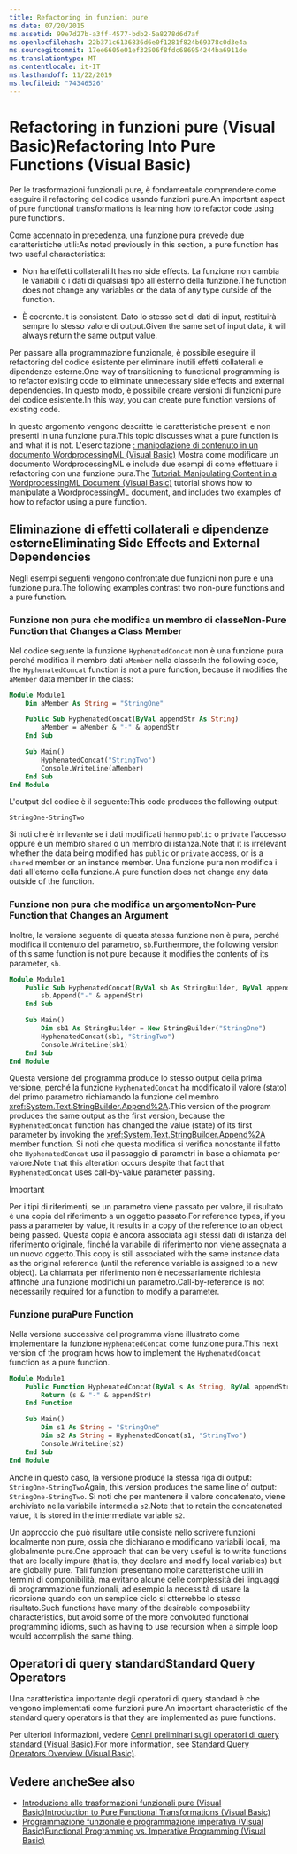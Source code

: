 ```yaml
---
title: Refactoring in funzioni pure
ms.date: 07/20/2015
ms.assetid: 99e7d27b-a3ff-4577-bdb2-5a8278d6d7af
ms.openlocfilehash: 22b371c6136836d6e0f1281f824b69378c0d3e4a
ms.sourcegitcommit: 17ee6605e01ef32506f8fdc686954244ba6911de
ms.translationtype: MT
ms.contentlocale: it-IT
ms.lasthandoff: 11/22/2019
ms.locfileid: "74346526"
---
```

# <a name="refactoring-into-pure-functions-visual-basic"></a><span data-ttu-id="71ebf-102">Refactoring in funzioni pure (Visual Basic)</span><span class="sxs-lookup"><span data-stu-id="71ebf-102">Refactoring Into Pure Functions (Visual Basic)</span></span>

<span data-ttu-id="71ebf-103">Per le trasformazioni funzionali pure, è fondamentale comprendere come eseguire il refactoring del codice usando funzioni pure.</span><span class="sxs-lookup"><span data-stu-id="71ebf-103">An important aspect of pure functional transformations is learning how to refactor code using pure functions.</span></span>

<span data-ttu-id="71ebf-104">Come accennato in precedenza, una funzione pura prevede due caratteristiche utili:</span><span class="sxs-lookup"><span data-stu-id="71ebf-104">As noted previously in this section, a pure function has two useful characteristics:</span></span>

- <span data-ttu-id="71ebf-105">Non ha effetti collaterali.</span><span class="sxs-lookup"><span data-stu-id="71ebf-105">It has no side effects.</span></span> <span data-ttu-id="71ebf-106">La funzione non cambia le variabili o i dati di qualsiasi tipo all'esterno della funzione.</span><span class="sxs-lookup"><span data-stu-id="71ebf-106">The function does not change any variables or the data of any type outside of the function.</span></span>

- <span data-ttu-id="71ebf-107">È coerente.</span><span class="sxs-lookup"><span data-stu-id="71ebf-107">It is consistent.</span></span> <span data-ttu-id="71ebf-108">Dato lo stesso set di dati di input, restituirà sempre lo stesso valore di output.</span><span class="sxs-lookup"><span data-stu-id="71ebf-108">Given the same set of input data, it will always return the same output value.</span></span>

 <span data-ttu-id="71ebf-109">Per passare alla programmazione funzionale, è possibile eseguire il refactoring del codice esistente per eliminare inutili effetti collaterali e dipendenze esterne.</span><span class="sxs-lookup"><span data-stu-id="71ebf-109">One way of transitioning to functional programming is to refactor existing code to eliminate unnecessary side effects and external dependencies.</span></span> <span data-ttu-id="71ebf-110">In questo modo, è possibile creare versioni di funzioni pure del codice esistente.</span><span class="sxs-lookup"><span data-stu-id="71ebf-110">In this way, you can create pure function versions of existing code.</span></span>

<span data-ttu-id="71ebf-111">In questo argomento vengono descritte le caratteristiche presenti e non presenti in una funzione pura.</span><span class="sxs-lookup"><span data-stu-id="71ebf-111">This topic discusses what a pure function is and what it is not.</span></span> <span data-ttu-id="71ebf-112">L'esercitazione [: manipolazione di contenuto in un documento WordprocessingML (Visual Basic)](../../../../visual-basic/programming-guide/concepts/linq/tutorial-manipulating-content-in-a-wordprocessingml-document.md) Mostra come modificare un documento WordprocessingML e include due esempi di come effettuare il refactoring con una funzione pura.</span><span class="sxs-lookup"><span data-stu-id="71ebf-112">The [Tutorial: Manipulating Content in a WordprocessingML Document (Visual Basic)](../../../../visual-basic/programming-guide/concepts/linq/tutorial-manipulating-content-in-a-wordprocessingml-document.md) tutorial shows how to manipulate a WordprocessingML document, and includes two examples of how to refactor using a pure function.</span></span>

## <a name="eliminating-side-effects-and-external-dependencies"></a><span data-ttu-id="71ebf-113">Eliminazione di effetti collaterali e dipendenze esterne</span><span class="sxs-lookup"><span data-stu-id="71ebf-113">Eliminating Side Effects and External Dependencies</span></span>

<span data-ttu-id="71ebf-114">Negli esempi seguenti vengono confrontate due funzioni non pure e una funzione pura.</span><span class="sxs-lookup"><span data-stu-id="71ebf-114">The following examples contrast two non-pure functions and a pure function.</span></span>

### <a name="non-pure-function-that-changes-a-class-member"></a><span data-ttu-id="71ebf-115">Funzione non pura che modifica un membro di classe</span><span class="sxs-lookup"><span data-stu-id="71ebf-115">Non-Pure Function that Changes a Class Member</span></span>

<span data-ttu-id="71ebf-116">Nel codice seguente la funzione `HyphenatedConcat` non è una funzione pura perché modifica il membro dati `aMember` nella classe:</span><span class="sxs-lookup"><span data-stu-id="71ebf-116">In the following code, the `HyphenatedConcat` function is not a pure function, because it modifies the `aMember` data member in the class:</span></span>

```vb
Module Module1
    Dim aMember As String = "StringOne"

    Public Sub HyphenatedConcat(ByVal appendStr As String)
        aMember = aMember & "-" & appendStr
    End Sub

    Sub Main()
        HyphenatedConcat("StringTwo")
        Console.WriteLine(aMember)
    End Sub
End Module
```

<span data-ttu-id="71ebf-117">L'output del codice è il seguente:</span><span class="sxs-lookup"><span data-stu-id="71ebf-117">This code produces the following output:</span></span>

```console
StringOne-StringTwo
```

<span data-ttu-id="71ebf-118">Si noti che è irrilevante se i dati modificati hanno `public` o `private` l'accesso oppure è un membro `shared` o un membro di istanza.</span><span class="sxs-lookup"><span data-stu-id="71ebf-118">Note that it is irrelevant whether the data being modified has `public` or `private` access, or is a  `shared` member or an instance member.</span></span> <span data-ttu-id="71ebf-119">Una funzione pura non modifica i dati all'eterno della funzione.</span><span class="sxs-lookup"><span data-stu-id="71ebf-119">A pure function does not change any data outside of the function.</span></span>

### <a name="non-pure-function-that-changes-an-argument"></a><span data-ttu-id="71ebf-120">Funzione non pura che modifica un argomento</span><span class="sxs-lookup"><span data-stu-id="71ebf-120">Non-Pure Function that Changes an Argument</span></span>

<span data-ttu-id="71ebf-121">Inoltre, la versione seguente di questa stessa funzione non è pura, perché modifica il contenuto del parametro, `sb`.</span><span class="sxs-lookup"><span data-stu-id="71ebf-121">Furthermore, the following version of this same function is not pure because it modifies the contents of its parameter, `sb`.</span></span>

```vb
Module Module1
    Public Sub HyphenatedConcat(ByVal sb As StringBuilder, ByVal appendStr As String)
        sb.Append("-" & appendStr)
    End Sub

    Sub Main()
        Dim sb1 As StringBuilder = New StringBuilder("StringOne")
        HyphenatedConcat(sb1, "StringTwo")
        Console.WriteLine(sb1)
    End Sub
End Module
```

<span data-ttu-id="71ebf-122">Questa versione del programma produce lo stesso output della prima versione, perché la funzione `HyphenatedConcat` ha modificato il valore (stato) del primo parametro richiamando la funzione del membro <xref:System.Text.StringBuilder.Append%2A>.</span><span class="sxs-lookup"><span data-stu-id="71ebf-122">This version of the program produces the same output as the first version, because the `HyphenatedConcat` function has changed the value (state) of its first parameter by invoking the <xref:System.Text.StringBuilder.Append%2A> member function.</span></span> <span data-ttu-id="71ebf-123">Si noti che questa modifica si verifica nonostante il fatto che `HyphenatedConcat` usa il passaggio di parametri in base a chiamata per valore.</span><span class="sxs-lookup"><span data-stu-id="71ebf-123">Note that this alteration occurs despite that fact that `HyphenatedConcat` uses call-by-value parameter passing.</span></span>

> [!IMPORTANT]
> <span data-ttu-id="71ebf-124">Per i tipi di riferimenti, se un parametro viene passato per valore, il risultato è una copia del riferimento a un oggetto passato.</span><span class="sxs-lookup"><span data-stu-id="71ebf-124">For reference types, if you pass a parameter by value, it results in a copy of the reference to an object being passed.</span></span> <span data-ttu-id="71ebf-125">Questa copia è ancora associata agli stessi dati di istanza del riferimento originale, finché la variabile di riferimento non viene assegnata a un nuovo oggetto.</span><span class="sxs-lookup"><span data-stu-id="71ebf-125">This copy is still associated with the same instance data as the original reference (until the reference variable is assigned to a new object).</span></span> <span data-ttu-id="71ebf-126">La chiamata per riferimento non è necessariamente richiesta affinché una funzione modifichi un parametro.</span><span class="sxs-lookup"><span data-stu-id="71ebf-126">Call-by-reference is not necessarily required for a function to modify a parameter.</span></span>

### <a name="pure-function"></a><span data-ttu-id="71ebf-127">Funzione pura</span><span class="sxs-lookup"><span data-stu-id="71ebf-127">Pure Function</span></span>

<span data-ttu-id="71ebf-128">Nella versione successiva del programma viene illustrato come implementare la funzione `HyphenatedConcat` come funzione pura.</span><span class="sxs-lookup"><span data-stu-id="71ebf-128">This next version of the program hows how to implement the `HyphenatedConcat` function as a pure function.</span></span>

```vb
Module Module1
    Public Function HyphenatedConcat(ByVal s As String, ByVal appendStr As String) As String
        Return (s & "-" & appendStr)
    End Function

    Sub Main()
        Dim s1 As String = "StringOne"
        Dim s2 As String = HyphenatedConcat(s1, "StringTwo")
        Console.WriteLine(s2)
    End Sub
End Module
```

<span data-ttu-id="71ebf-129">Anche in questo caso, la versione produce la stessa riga di output: `StringOne-StringTwo`</span><span class="sxs-lookup"><span data-stu-id="71ebf-129">Again, this version produces the same line of output: `StringOne-StringTwo`.</span></span> <span data-ttu-id="71ebf-130">Si noti che per mantenere il valore concatenato, viene archiviato nella variabile intermedia `s2`.</span><span class="sxs-lookup"><span data-stu-id="71ebf-130">Note that to retain the concatenated value, it is stored in the intermediate variable `s2`.</span></span>

<span data-ttu-id="71ebf-131">Un approccio che può risultare utile consiste nello scrivere funzioni localmente non pure, ossia che dichiarano e modificano variabili locali, ma globalmente pure.</span><span class="sxs-lookup"><span data-stu-id="71ebf-131">One approach that can be very useful is to write functions that are locally impure (that is, they declare and modify local variables) but are globally pure.</span></span> <span data-ttu-id="71ebf-132">Tali funzioni presentano molte caratteristiche utili in termini di componibilità, ma evitano alcune delle complessità dei linguaggi di programmazione funzionali, ad esempio la necessità di usare la ricorsione quando con un semplice ciclo si otterrebbe lo stesso risultato.</span><span class="sxs-lookup"><span data-stu-id="71ebf-132">Such functions have many of the desirable composability characteristics, but avoid some of the more convoluted functional programming idioms, such as having to use recursion when a simple loop would accomplish the same thing.</span></span>

## <a name="standard-query-operators"></a><span data-ttu-id="71ebf-133">Operatori di query standard</span><span class="sxs-lookup"><span data-stu-id="71ebf-133">Standard Query Operators</span></span>

<span data-ttu-id="71ebf-134">Una caratteristica importante degli operatori di query standard è che vengono implementati come funzioni pure.</span><span class="sxs-lookup"><span data-stu-id="71ebf-134">An important characteristic of the standard query operators is that they are implemented as pure functions.</span></span>

<span data-ttu-id="71ebf-135">Per ulteriori informazioni, vedere [Cenni preliminari sugli operatori di query standard (Visual Basic)](../../../../visual-basic/programming-guide/concepts/linq/standard-query-operators-overview.md).</span><span class="sxs-lookup"><span data-stu-id="71ebf-135">For more information, see [Standard Query Operators Overview (Visual Basic)](../../../../visual-basic/programming-guide/concepts/linq/standard-query-operators-overview.md).</span></span>

## <a name="see-also"></a><span data-ttu-id="71ebf-136">Vedere anche</span><span class="sxs-lookup"><span data-stu-id="71ebf-136">See also</span></span>

- [<span data-ttu-id="71ebf-137">Introduzione alle trasformazioni funzionali pure (Visual Basic)</span><span class="sxs-lookup"><span data-stu-id="71ebf-137">Introduction to Pure Functional Transformations (Visual Basic)</span></span>](../../../../visual-basic/programming-guide/concepts/linq/introduction-to-pure-functional-transformations.md)
- [<span data-ttu-id="71ebf-138">Programmazione funzionale e programmazione imperativa (Visual Basic)</span><span class="sxs-lookup"><span data-stu-id="71ebf-138">Functional Programming vs. Imperative Programming (Visual Basic)</span></span>](../../../../visual-basic/programming-guide/concepts/linq/functional-programming-vs-imperative-programming.md)
